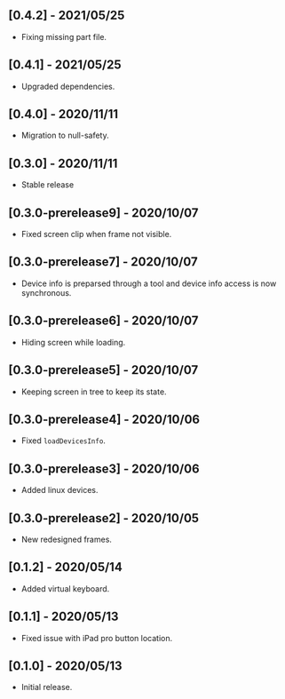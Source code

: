 ## [0.4.2] - 2021/05/25

* Fixing missing part file.

## [0.4.1] - 2021/05/25

* Upgraded dependencies.

## [0.4.0] - 2020/11/11

* Migration to null-safety.

## [0.3.0] - 2020/11/11

* Stable release

## [0.3.0-prerelease9] - 2020/10/07

* Fixed screen clip when frame not visible.

## [0.3.0-prerelease7] - 2020/10/07

* Device info is preparsed through a tool and device info access is now synchronous.

## [0.3.0-prerelease6] - 2020/10/07

* Hiding screen while loading.

## [0.3.0-prerelease5] - 2020/10/07

* Keeping screen in tree to keep its state.

## [0.3.0-prerelease4] - 2020/10/06

* Fixed `loadDevicesInfo`.

## [0.3.0-prerelease3] - 2020/10/06

* Added linux devices.

## [0.3.0-prerelease2] - 2020/10/05

* New redesigned frames.

## [0.1.2] - 2020/05/14

* Added virtual keyboard.

## [0.1.1] - 2020/05/13

* Fixed issue with iPad pro button location.

## [0.1.0] - 2020/05/13

* Initial release.
